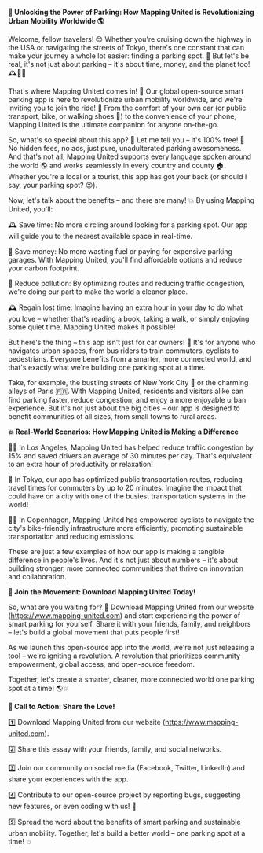 **🚀 Unlocking the Power of Parking: How Mapping United is Revolutionizing Urban Mobility Worldwide 🌎**

Welcome, fellow travelers! 😊 Whether you're cruising down the highway in the USA or navigating the streets of Tokyo, there's one constant that can make your journey a whole lot easier: finding a parking spot. 💪 But let's be real, it's not just about parking – it's about time, money, and the planet too! 🕰️💸🌟

That's where Mapping United comes in! 🚀 Our global open-source smart parking app is here to revolutionize urban mobility worldwide, and we're inviting you to join the ride! 🎉 From the comfort of your own car (or public transport, bike, or walking shoes 👣) to the convenience of your phone, Mapping United is the ultimate companion for anyone on-the-go.

So, what's so special about this app? 🤔 Let me tell you – it's 100% free! 💸 No hidden fees, no ads, just pure, unadulterated parking awesomeness. And that's not all; Mapping United supports every language spoken around the world 🌎 and works seamlessly in every country and county 🏠. Whether you're a local or a tourist, this app has got your back (or should I say, your parking spot? 😉).

Now, let's talk about the benefits – and there are many! 💥 By using Mapping United, you'll:

🕰️ Save time: No more circling around looking for a parking spot. Our app will guide you to the nearest available space in real-time.

💸 Save money: No more wasting fuel or paying for expensive parking garages. With Mapping United, you'll find affordable options and reduce your carbon footprint.

🌟 Reduce pollution: By optimizing routes and reducing traffic congestion, we're doing our part to make the world a cleaner place.

🕰️ Regain lost time: Imagine having an extra hour in your day to do what you love – whether that's reading a book, taking a walk, or simply enjoying some quiet time. Mapping United makes it possible!

But here's the thing – this app isn't just for car owners! 🚗 It's for anyone who navigates urban spaces, from bus riders to train commuters, cyclists to pedestrians. Everyone benefits from a smarter, more connected world, and that's exactly what we're building one parking spot at a time.

Take, for example, the bustling streets of New York City 🗽️ or the charming alleys of Paris 🇫🇷. With Mapping United, residents and visitors alike can find parking faster, reduce congestion, and enjoy a more enjoyable urban experience. But it's not just about the big cities – our app is designed to benefit communities of all sizes, from small towns to rural areas.

**💥 Real-World Scenarios: How Mapping United is Making a Difference**

🏃‍♂️ In Los Angeles, Mapping United has helped reduce traffic congestion by 15% and saved drivers an average of 30 minutes per day. That's equivalent to an extra hour of productivity or relaxation!

🚌 In Tokyo, our app has optimized public transportation routes, reducing travel times for commuters by up to 20 minutes. Imagine the impact that could have on a city with one of the busiest transportation systems in the world!

🚴‍♀️ In Copenhagen, Mapping United has empowered cyclists to navigate the city's bike-friendly infrastructure more efficiently, promoting sustainable transportation and reducing emissions.

These are just a few examples of how our app is making a tangible difference in people's lives. And it's not just about numbers – it's about building stronger, more connected communities that thrive on innovation and collaboration.

**🌟 Join the Movement: Download Mapping United Today!**

So, what are you waiting for? 🤔 Download Mapping United from our website (https://www.mapping-united.com) and start experiencing the power of smart parking for yourself. Share it with your friends, family, and neighbors – let's build a global movement that puts people first!

As we launch this open-source app into the world, we're not just releasing a tool – we're igniting a revolution. A revolution that prioritizes community empowerment, global access, and open-source freedom.

Together, let's create a smarter, cleaner, more connected world one parking spot at a time! 🌎💥

**🔴 Call to Action: Share the Love!**

1️⃣ Download Mapping United from our website (https://www.mapping-united.com).

2️⃣ Share this essay with your friends, family, and social networks.

3️⃣ Join our community on social media (Facebook, Twitter, LinkedIn) and share your experiences with the app.

4️⃣ Contribute to our open-source project by reporting bugs, suggesting new features, or even coding with us! 🤖

5️⃣ Spread the word about the benefits of smart parking and sustainable urban mobility. Together, let's build a better world – one parking spot at a time! 💥